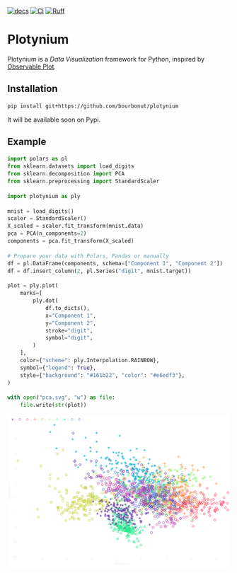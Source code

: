 [![docs](https://github.com/bourbonut/plotynium/actions/workflows/docs.yml/badge.svg)](https://bourbonut.github.io/plotynium)
[![CI](https://github.com/bourbonut/plotynium/actions/workflows/ci.yml/badge.svg)](https://github.com/bourbonut/plotynium/actions/workflows/ci.yml)
[![Ruff](https://img.shields.io/badge/code_style-ruff-2a1833)](https://github.com/astral-sh/ruff)

# Plotynium

Plotynium is a *Data Visualization* framework for Python, inspired by  [Observable Plot](https://observablehq.com/plot/).

## Installation

```bash
pip install git+https://github.com/bourbonut/plotynium
```

It will be available soon on Pypi.

## Example

```py
import polars as pl
from sklearn.datasets import load_digits
from sklearn.decomposition import PCA
from sklearn.preprocessing import StandardScaler

import plotynium as ply

mnist = load_digits()
scaler = StandardScaler()
X_scaled = scaler.fit_transform(mnist.data)
pca = PCA(n_components=2)
components = pca.fit_transform(X_scaled)

# Prepare your data with Polars, Pandas or manually
df = pl.DataFrame(components, schema=["Component 1", "Component 2"])
df = df.insert_column(2, pl.Series("digit", mnist.target))

plot = ply.plot(
    marks=[
        ply.dot(
            df.to_dicts(),
            x="Component 1",
            y="Component 2",
            stroke="digit",
            symbol="digit",
        )
    ],
    color={"scheme": ply.Interpolation.RAINBOW},
    symbol={"legend": True},
    style={"background": "#161b22", "color": "#e6edf3"},
)

with open("pca.svg", "w") as file:
    file.write(str(plot))
```

<p align="center">
    <img src="https://raw.githubusercontent.com/bourbonut/plotynium/refs/heads/main/docs/images/pca.svg?sanitize=true"></img>
</p>
